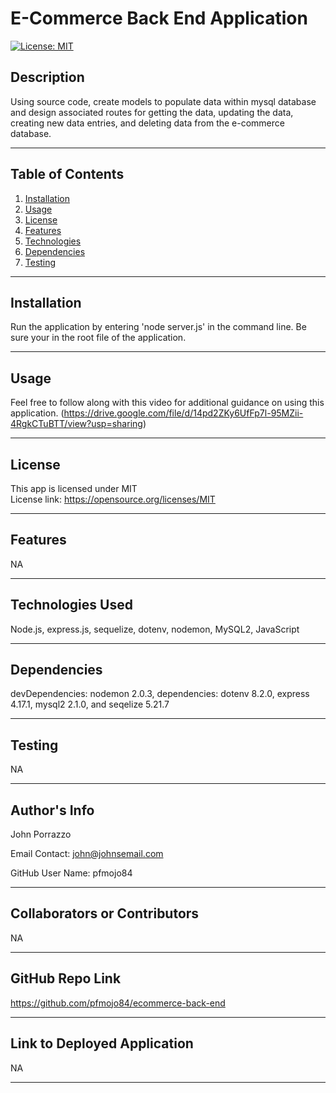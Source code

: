 # E-Commerce Back End Application
  [![License: MIT](https://img.shields.io/badge/License-MIT-yellow.svg)](https://opensource.org/licenses/MIT)

  ## Description
  Using source code, create models to populate data within mysql database and design associated routes for getting the data, updating the data, creating new data entries, and deleting data from the e-commerce database.

  ---
  ## Table of Contents
1. [Installation](#installation)
2. [Usage](#usage)
3. [License](#license)
4. [Features](#features)
5. [Technologies](#technologies)
6. [Dependencies](#dependencies)
7. [Testing](#testing)

  ---

  ## Installation
  Run the application by entering 'node server.js' in the command line. Be sure your in the root file of the application. 
  
  ---

  ## Usage
  Feel free to follow along with this video for additional guidance on using this application.
  (https://drive.google.com/file/d/14pd2ZKy6UfFp7l-95MZii-4RgkCTuBTT/view?usp=sharing)

  ---

  ## License
  This app is licensed under MIT
  <br>
  License link: https://opensource.org/licenses/MIT

  ---

  ## Features
  NA

  ---

  ## Technologies Used
  Node.js, express.js, sequelize, dotenv, nodemon, MySQL2, JavaScript

  ---

  ## Dependencies
  devDependencies: nodemon 2.0.3, dependencies: dotenv 8.2.0, express 4.17.1, mysql2 2.1.0, and seqelize 5.21.7

  ---

  ## Testing
  NA

  ---

  ## Author's Info

  John Porrazzo

  Email Contact:
  john@johnsemail.com

  GitHub User Name:
  pfmojo84

  ---

  ## Collaborators or Contributors
  NA

  ---

  ## GitHub Repo Link
  https://github.com/pfmojo84/ecommerce-back-end

  ---

  ## Link to Deployed Application
  NA

  ---

